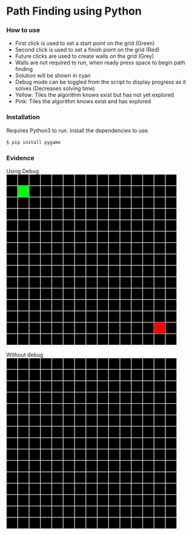 # Path Finding using Python
### How to use
  - First click is used to set a start point on the grid (Green)
  - Second click is used to set a finish point on the grid (Red)
  - Future clicks are used to create walls on the grid (Grey)
  - Walls are not required to run, when ready press space to begin path finding
  - Solution will be shown in cyan
  - Debug mode can be toggled from the script to display progress as it solves (Decreases solving time)
  - Yellow: Tiles the algorithm knows exist but has not yet explored
  - Pink: Tiles the algorithm knows exist and has explored

### Installation
Requires Python3 to run.
Install the dependencies to use.
```sh
$ pip install pygame
```

### Evidence
Using Debug
![Using Debug Gif](evidence/debug_evidence.gif)

Without debug
![With no debug Gif](evidence/no_debug_evidence.gif)
